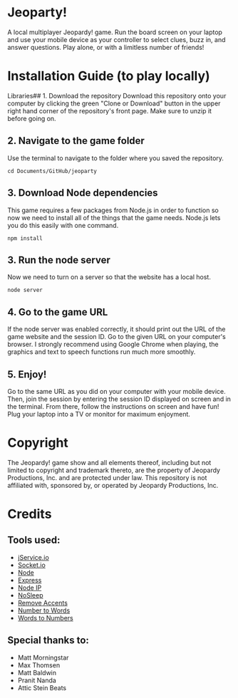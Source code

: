 # Jeoparty!
A local multiplayer Jeopardy! game. Run the board screen on your laptop and use your mobile device as your controller to select clues, buzz in, and answer questions. Play alone, or with a limitless number of friends!

# Installation Guide (to play locally)

Libraries## 1. Download the repository
Download this repository onto your computer by clicking the green
"Clone or Download" button in the upper right hand corner of the repository's front page.
Make sure to unzip it before going on.

## 2. Navigate to the game folder
Use the terminal to navigate to the folder where you saved the repository.

```
cd Documents/GitHub/jeoparty
```

## 3. Download Node dependencies
This game requires a few packages from Node.js in order to function so now we
need to install all of the things that the game needs. Node.js lets you do this easily with one command.

```
npm install
```

## 3. Run the node server
Now we need to turn on a server so that the website has a local host.

```
node server
```

## 4. Go to the game URL
If the node server was enabled correctly, it should print out the URL of the
game website and the session ID. Go to the given URL on your computer's browser. I strongly recommend using Google
Chrome when playing, the graphics and text to speech functions run much more
smoothly.

## 5. Enjoy!
Go to the same URL as you did on your computer with your mobile device. Then, join the session by entering the session ID displayed on screen and in the terminal. From there, follow the instructions on screen and have fun! Plug your laptop into a TV or monitor for maximum enjoyment.

# Copyright
The Jeopardy! game show and all elements thereof, including but not limited to copyright and trademark thereto, are the property of Jeopardy Productions, Inc. and are protected under law. This repository is not affiliated with, sponsored by, or operated by Jeopardy Productions, Inc.

# Credits
## Tools used:
* [jService.io](http://jservice.io)
* [Socket.io](https://socket.io)
* [Node](https://nodejs.org/en/)
* [Express](https://expressjs.com)
* [Node IP](https://github.com/indutny/node-ip)
* [NoSleep](https://github.com/richtr/NoSleep.js?files=1)
* [Remove Accents](https://github.com/tyxla/remove-accents)
* [Number to Words](https://github.com/marlun78/number-to-words)
* [Words to Numbers](https://github.com/finnfiddle/words-to-numbers)

## Special thanks to:
* Matt Morningstar
* Max Thomsen
* Matt Baldwin
* Pranit Nanda
* Attic Stein Beats
